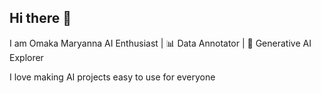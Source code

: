 ## Hi there 👋

I am Omaka Maryanna  AI Enthusiast | 📊 Data Annotator | 🤖 Generative AI Explorer

 I love making AI projects easy to use for everyone
